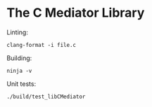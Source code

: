 # The C Mediator Library

Linting:

```
clang-format -i file.c
```

Building:

```
ninja -v
```

Unit tests:

```
./build/test_libCMediator
```
